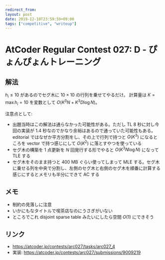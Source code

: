 ```yaml
---
redirect_from:
layout: post
date: 2019-12-18T23:59:59+09:00
tags: ["competitive", "writeup"]
---
```


# AtCoder Regular Contest 027: D - ぴょんぴょんトレーニング

## 解法

$h_i \le 10$ があるのでセグ木に $10 \times 10$ の行列を乗せてやるだけ。
計算量は $K = \max h_i = 10$ を変数として $O(K^3 N + K^3 D \log N)$。

注意点として:

-   出題当時はこの解法は通らなかった可能性がある。ただし TL $8$ 秒に対し今回の実装が $1.4$ 秒なのでかなり余裕はあるので通っていた可能性もある。editorial ではなぜか平方分割をし、その上で行列で持つと $O(K^3)$ になるところを vector で持つ感じにして $O(K^2)$ に落とすやつを使っている
-   セグ木の構築を $1$ 点更新を $N$ 回発行する形でやると $O(K^3 N \log N)$ になって TLE する
-   セグ木をそのまま持つと $400$ MB ぐらい使ってしまって MLE する。セグ木に乗せる列を中央で分割し、左側のセグ木と右側のセグ木を順番に計算する感じにするとメモリも半分にできて AC する

## メモ

-   制約の見落しに注意
-   いかにもなタイトルで喫茶店なのにうさぎがいない
-   ところでこれ disjoint sparse table みたいにしたら空間 $O(1)$ にできそう

## リンク

-   <https://atcoder.jp/contests/arc027/tasks/arc027_4>
-   実装: <https://atcoder.jp/contests/arc027/submissions/9009219>
